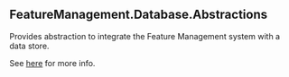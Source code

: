 ## FeatureManagement.Database.Abstractions


Provides abstraction to integrate the Feature Management system with a data store.


See [here](https://github.com/teociaps/FeatureManagement.Database) for more info.